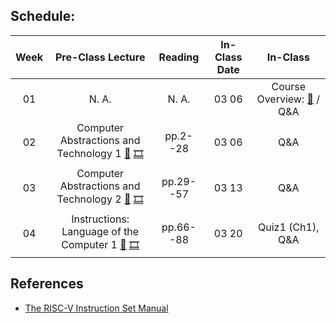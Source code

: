 ## Schedule:
| Week | Pre-Class Lecture                                                             | Reading | In-Class Date | In-Class                      |
|:----:|:-----------------------------------------------------------------------------:|:--------:|:---:|:-----------------------------:|
|  01   | N. A.  | N. A. | 03 06 | Course Overview: [📑](https://kau365-my.sharepoint.com/:p:/g/personal/taehwan_kim_kau_ac_kr/ESIIvS6sd3xCp4dU2Y7H654BmzFVA5aSJGHM0PoklP4DaQ?e=CBZsuw) / Q&A |
|  02   | Computer Abstractions and Technology 1 [📑](https://kau365-my.sharepoint.com/:p:/g/personal/taehwan_kim_kau_ac_kr/EQooyWwJhPdJtRJ3lzzi4ZYBu4Iv45IsbOUgQJhf3n3Orw?e=2AxiYI) [🎞️](https://kau365-my.sharepoint.com/:v:/g/personal/taehwan_kim_kau_ac_kr/EYy3gqQVjn1Ev8A1VK9pMx0Btp9CV-gTN8hkG-22cLJGoA?e=nDXGmP) | pp.2--28  | 03 06 | Q&A |
|  03   | Computer Abstractions and Technology 2 [📑](https://kau365-my.sharepoint.com/:p:/g/personal/taehwan_kim_kau_ac_kr/EfCAa7AQw1dPhFIyHgMrQ7YBIIp_BoSq4qFYSep3WmNTKg?e=qFU66Y) [🎞️](https://kau365-my.sharepoint.com/:v:/g/personal/taehwan_kim_kau_ac_kr/EdUR8yjRwThOiA5NRCTmrJIB351n8kwiWAu5tyFOVACz1Q?e=9aaYxI) | pp.29--57  | 03 13 | Q&A |
|  04   | Instructions: Language of the Computer 1 [📑](https://kau365-my.sharepoint.com/:p:/g/personal/taehwan_kim_kau_ac_kr/ETO0mKvho-ZFmgGsKSifAV8BNiGMYX827tHlnsccauLUaA?e=pndoQZ) [🎞️](https://kau365-my.sharepoint.com/:v:/g/personal/taehwan_kim_kau_ac_kr/EZ_TOhkajSZOmATQ2N1WqAQBTWyOOrW3mDygZM1bTBaiZg?e=lbMCmt) | pp.66--88  | 03 20 | Quiz1 (Ch1), Q&A |

## References
* [The RISC-V Instruction Set Manual](https://kau365-my.sharepoint.com/:b:/g/personal/taehwan_kim_kau_ac_kr/EUdNpCYICp5Li7uQRmbE3dgBSjbSgK3yY2cYryzOf-rxBw?e=nvm5fr)



